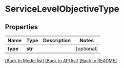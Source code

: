 # ServiceLevelObjectiveType

## Properties
Name | Type | Description | Notes
------------ | ------------- | ------------- | -------------
**type** | **str** |  | [optional] 

[[Back to Model list]](../README.md#documentation-for-models) [[Back to API list]](../README.md#documentation-for-api-endpoints) [[Back to README]](../README.md)

